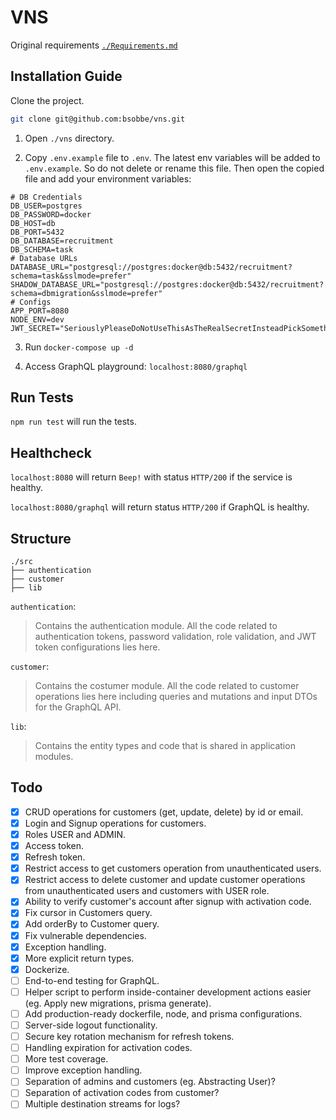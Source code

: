 # VNS

Original requirements [`./Requirements.md`](https://github.com/bsobbe/vns/blob/main/Requirements.md)

## Installation Guide

Clone the project.

```sh
git clone git@github.com:bsobbe/vns.git
```

1. Open `./vns` directory.

2. Copy `.env.example` file to `.env`. The latest env variables will be added to `.env.example`. So do not delete or rename this file. Then open the copied file and add your environment variables:

```env
# DB Credentials
DB_USER=postgres
DB_PASSWORD=docker
DB_HOST=db
DB_PORT=5432
DB_DATABASE=recruitment
DB_SCHEMA=task
# Database URLs
DATABASE_URL="postgresql://postgres:docker@db:5432/recruitment?schema=task&sslmode=prefer"
SHADOW_DATABASE_URL="postgresql://postgres:docker@db:5432/recruitment?schema=dbmigration&sslmode=prefer"
# Configs
APP_PORT=8080
NODE_ENV=dev
JWT_SECRET="SeriouslyPleaseDoNotUseThisAsTheRealSecretInsteadPickSomethingReallyComplexThatConfusesBots!"
```

3. Run `docker-compose up -d`

4. Access GraphQL playground: `localhost:8080/graphql`

## Run Tests
`npm run test` will run the tests.

## Healthcheck
`localhost:8080` will return `Beep!` with status `HTTP/200` if the service is healthy.

`localhost:8080/graphql` will return status `HTTP/200` if GraphQL is healthy.

## Structure
```code
./src
├── authentication
├── customer
├── lib
```

`authentication`:
> Contains the authentication module. All the code related to authentication tokens, password validation, role validation, and JWT token configurations lies here.

`customer`:
> Contains the costumer module. All the code related to customer operations lies here including queries and mutations and input DTOs for the GraphQL API.

`lib`:
> Contains the entity types and code that is shared in application modules.

## Todo

- [x] CRUD operations for customers (get, update, delete) by id or email.
- [x] Login and Signup operations for customers.
- [x] Roles USER and ADMIN.
- [x] Access token.
- [x] Refresh token.
- [x] Restrict access to get customers operation from unauthenticated users.
- [x] Restrict access to delete customer and update customer operations from unauthenticated users and customers with USER role.
- [x] Ability to verify customer's account after signup with activation code.
- [x] Fix cursor in Customers query.
- [x] Add orderBy to Customer query.
- [x] Fix vulnerable dependencies.
- [x] Exception handling.
- [x] More explicit return types.
- [x] Dockerize.
- [ ] End-to-end testing for GraphQL.
- [ ] Helper script to perform inside-container development actions easier (eg. Apply new migrations, prisma generate).
- [ ] Add production-ready dockerfile, node, and prisma configurations.
- [ ] Server-side logout functionality.
- [ ] Secure key rotation mechanism for refresh tokens.
- [ ] Handling expiration for activation codes.
- [ ] More test coverage.
- [ ] Improve exception handling.
- [ ] Separation of admins and customers (eg. Abstracting User)?
- [ ] Separation of activation codes from customer?
- [ ] Multiple destination streams for logs?